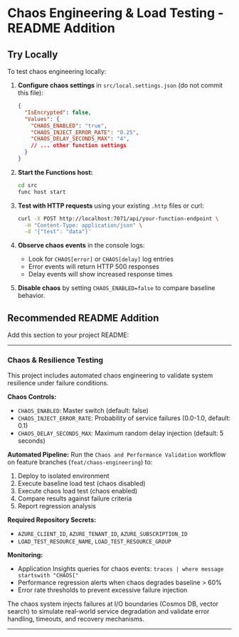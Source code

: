 # Chaos Engineering & Load Testing - README Addition

## Try Locally

To test chaos engineering locally:

1. **Configure chaos settings** in `src/local.settings.json` (do not commit this file):
   ```json
   {
     "IsEncrypted": false,
     "Values": {
       "CHAOS_ENABLED": "true",
       "CHAOS_INJECT_ERROR_RATE": "0.25",
       "CHAOS_DELAY_SECONDS_MAX": "4",
       // ... other function settings
     }
   }
   ```

2. **Start the Functions host:**
   ```bash
   cd src
   func host start
   ```

3. **Test with HTTP requests** using your existing `.http` files or curl:
   ```bash
   curl -X POST http://localhost:7071/api/your-function-endpoint \
     -H "Content-Type: application/json" \
     -d '{"test": "data"}'
   ```

4. **Observe chaos events** in the console logs:
   - Look for `CHAOS[error]` or `CHAOS[delay]` log entries
   - Error events will return HTTP 500 responses
   - Delay events will show increased response times

5. **Disable chaos** by setting `CHAOS_ENABLED=false` to compare baseline behavior.

## Recommended README Addition

Add this section to your project README:

---

### Chaos & Resilience Testing

This project includes automated chaos engineering to validate system resilience under failure conditions.

**Chaos Controls:**
- `CHAOS_ENABLED`: Master switch (default: false)
- `CHAOS_INJECT_ERROR_RATE`: Probability of service failures (0.0-1.0, default: 0.1)
- `CHAOS_DELAY_SECONDS_MAX`: Maximum random delay injection (default: 5 seconds)

**Automated Pipeline:**
Run the `Chaos and Performance Validation` workflow on feature branches (`feat/chaos-engineering`) to:
1. Deploy to isolated environment
2. Execute baseline load test (chaos disabled)
3. Execute chaos load test (chaos enabled)
4. Compare results against failure criteria
5. Report regression analysis

**Required Repository Secrets:**
- `AZURE_CLIENT_ID`, `AZURE_TENANT_ID`, `AZURE_SUBSCRIPTION_ID`
- `LOAD_TEST_RESOURCE_NAME`, `LOAD_TEST_RESOURCE_GROUP`

**Monitoring:**
- Application Insights queries for chaos events: `traces | where message startswith "CHAOS["`
- Performance regression alerts when chaos degrades baseline > 60%
- Error rate thresholds to prevent excessive failure injection

The chaos system injects failures at I/O boundaries (Cosmos DB, vector search) to simulate real-world service degradation and validate error handling, timeouts, and recovery mechanisms.

---